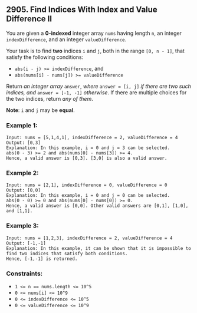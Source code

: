 ## 2905. Find Indices With Index and Value Difference II

You are given a **0-indexed** integer array ```nums``` having length ```n```, an integer ```indexDifference```, and an integer ```valueDifference```.

Your task is to find **two** indices ```i``` and ```j```, both in the range ```[0, n - 1]```, that satisfy the following conditions:

* ```abs(i - j) >= indexDifference```, and
* ```abs(nums[i] - nums[j]) >= valueDifference```

Return *an integer array* ```answer```, *where* ```answer = [i, j]``` *if there are two such indices, and* ```answer = [-1, -1]``` *otherwise*. If there are multiple choices for the two indices, return *any of them*.

**Note**: ```i``` and ```j``` may be **equal**.

### Example 1:
```
Input: nums = [5,1,4,1], indexDifference = 2, valueDifference = 4
Output: [0,3]
Explanation: In this example, i = 0 and j = 3 can be selected.
abs(0 - 3) >= 2 and abs(nums[0] - nums[3]) >= 4.
Hence, a valid answer is [0,3]. [3,0] is also a valid answer.
```
### Example 2:
```
Input: nums = [2,1], indexDifference = 0, valueDifference = 0
Output: [0,0]
Explanation: In this example, i = 0 and j = 0 can be selected.
abs(0 - 0) >= 0 and abs(nums[0] - nums[0]) >= 0.
Hence, a valid answer is [0,0]. Other valid answers are [0,1], [1,0], and [1,1].
```
### Example 3:
```
Input: nums = [1,2,3], indexDifference = 2, valueDifference = 4
Output: [-1,-1]
Explanation: In this example, it can be shown that it is impossible to find two indices that satisfy both conditions.
Hence, [-1,-1] is returned.
```

### Constraints:

* ```1 <= n == nums.length <= 10^5```
* ```0 <= nums[i] <= 10^9```
* ```0 <= indexDifference <= 10^5```
* ```0 <= valueDifference <= 10^9```